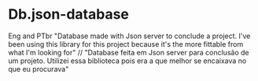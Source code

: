 # Db.json-database
Eng and PTbr "Database made with Json server to conclude a project. I've been using this library for this project because it's the more fittable from what I'm looking for" // "Database feita em Json server para conclusão de um projeto. Utilizei essa biblioteca pois era a que melhor se encaixava no que eu procurava" 

